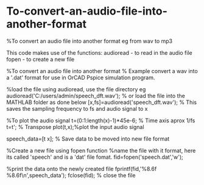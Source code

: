 # To-convert-an-audio-file-into-another-format
%To convert an audio file into another format eg from wav to mp3

This code makes use of the functions:
audioread - to read in the audio file 
fopen - to create a new file 






%To convert an audio file into another format
% Example convert a wav into a '.dat' format for use in OrCAD Pspice simulation program.


%load the file using audioread, use the file directory eg audioread('C:/users/admin/speech_dft.wav');
% or load the file into the MATHLAB folder as done below 
[x,fs]=audioread('speech_dft.wav');
% This saves the sampling frequency to fs and audio signal to x  

%To plot the audio signal 
t=(0:1:length(x)-1)*45e-6; % Time axis aprox 1/fs
t=t'; % Transpose
plot(t,x);%plot the input audio signal 


speech_data=[t x]; % Save data to be moved into new file format 

%Create a new file using fopen function
%name the file with it format, here its called 'speech' and is a 'dat' file fomat. 
fid=fopen('speech.dat','w'); 

%print the data onto the newly created file
fprintf(fid,'%8.6f %8.6f\n',speech_data');
fclose(fid); % close the file 
